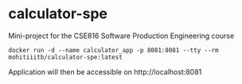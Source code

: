 # calculator-spe

Mini-project for the CSE816 Software Production Engineering course

```
docker run -d --name calculator_app -p 8081:8081 --tty --rm mohitiiitb/calculator-spe:latest
```

Application will then be accessible on http://localhost:8081